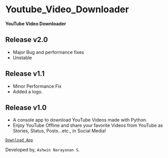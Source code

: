 # Youtube_Video_Downloader

<b>YouTube Video Downloader</b>

## Release v2.0

- Major Bug and performance fixes
- Unstable

## Release v1.1

- Minor Performance Fix
- Added a logo.

## Release v1.0

- A console app to download YouTube Videos made with Python.
- Enjoy YouTube Offline and share your favorite Videos from YouTube as Stories, Status, Posts...etc., in Social Media!

<a href="https://github.com/Ashrockzzz2003/Youtube_Video_Downloader/releases/download/v2.0/Youtube_Video_Downloader.exe">`Download App`</a>

Developed by,
`Ashwin Narayanan S`.
